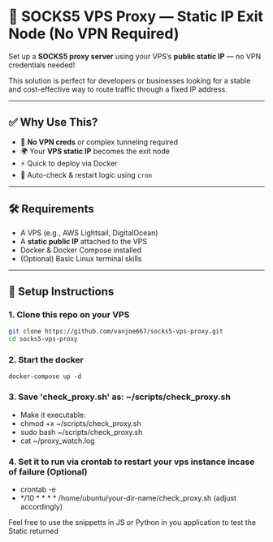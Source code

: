 # 🔐 SOCKS5 VPS Proxy — Static IP Exit Node (No VPN Required)

Set up a **SOCKS5 proxy server** using your VPS’s **public static IP** — no VPN credentials needed!

This solution is perfect for developers or businesses looking for a stable and cost-effective way to route traffic through a fixed IP address.

---

## ✅ Why Use This?

- 🚫 **No VPN creds** or complex tunneling required
- 🌍 Your **VPS static IP** becomes the exit node
- ⚡️ Quick to deploy via Docker
- 🔄 Auto-check & restart logic using `cron`

---

## 🛠️ Requirements

- A VPS (e.g., AWS Lightsail, DigitalOcean)
- A **static public IP** attached to the VPS
- Docker & Docker Compose installed
- (Optional) Basic Linux terminal skills

---

## 🚀 Setup Instructions

### 1. Clone this repo on your VPS

```bash
git clone https://github.com/vanjoe667/socks5-vps-proxy.git
cd socks5-vps-proxy
```

### 2. Start the docker

```
docker-compose up -d
```

### 3. Save 'check_proxy.sh' as: ~/scripts/check_proxy.sh
- Make it executable:
- chmod +x ~/scripts/check_proxy.sh
- sudo bash ~/scripts/check_proxy.sh
- cat ~/proxy_watch.log

### 4. Set it to run via crontab to restart your vps instance incase of failure (Optional)
- crontab -e
- */10 * * * * /home/ubuntu/your-dir-name/check_proxy.sh (adjust accordingly)


Feel free to use the snippetts in JS or Python in you application to test the Static returned